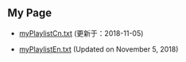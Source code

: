 ## My Page


- [myPlaylistCn.txt](https://tvplayersupport.github.io/OnlyForMe/myPlaylistCn.txt.zip) (更新于：2018-11-05)

- [myPlaylistEn.txt](https://tvplayersupport.github.io/OnlyForMe/myPlaylistEn.txt.zip) (Updated on November 5, 2018)

